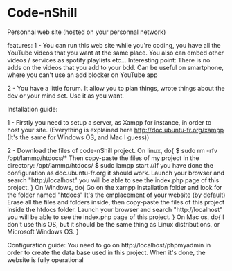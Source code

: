 # Code-nShill
Personnal web site (hosted on your personnal network)

features:
1 - You can run this web site while you're coding, you have all the YouTube videos that you want at the same place. You also can embed other videos / services as spotify playlists etc...
Interesting point: There is no adds on the videos that you add to your bdd. Can be useful on smartphone, where you can't use an add blocker on YouTube app

2 - You have a little forum. It allow you to plan things, wrote things about the dev or your mind set. Use it as you want.


Installation guide:

1 - Firstly you need to setup a server, as Xampp for instance, in order to host your site.
(Everything is explained here http://doc.ubuntu-fr.org/xampp (It's the same for Windows OS, and Mac I guess))

2 - Download the files of code-nShill project.
On linux, do{
  $ sudo rm -rfv /opt/lammp/htdocs/*
Then copy-paste the files of my project in the directory: /opt/lammp/htdocs/
  $ sudo lampp start //If you have done the configuration as doc.ubuntu-fr.org it should work.
Launch your browser and search "http://localhost" you will be able to see the index.php page of this project.
}
On Windows, do{
Go on the xampp installation folder and look for the folder named "htdocs" It's the emplacement of your website (by default)
Erase all the files and folders inside, then copy-paste the files of this project inside the htdocs folder.
Launch your browser and search "http://localhost" you will be able to see the index.php page of this project.
}
On Mac os, do{
I don't use this OS, but it should be the same thing as Linux distributions, or Microsoft Windows OS.
}


Configuration guide:
You need to go on http://localhost/phpmyadmin in order to create the data base used in this project. When it's done, the website is fully operational
